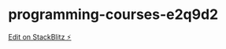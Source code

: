 # programming-courses-e2q9d2

[Edit on StackBlitz ⚡️](https://stackblitz.com/edit/programming-courses-e2q9d2)